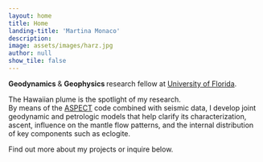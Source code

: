 ```yaml
---
layout: home
title: Home
landing-title: 'Martina Monaco'
description:
image: assets/images/harz.jpg
author: null
show_tile: false
---
```


<p> <b> Geodynamics </b> & <b> Geophysics </b> research fellow at <a href="http://www.ufl.edu/">University of Florida</a>. <p>
  The Hawaiian plume is the spotlight of my research. <br>
By means of the <a href="https://aspect.geodynamics.org/">ASPECT</a> code combined with seismic data, I develop joint geodynamic and petrologic models that help clarify its characterization, ascent, influence on the mantle flow patterns, and the internal distribution of key components such as eclogite. <p>
  Find out more about my projects or inquire below.
